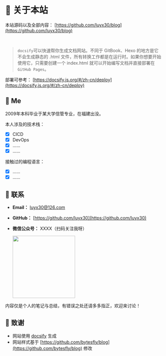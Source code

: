 # 🎉 关于本站

本站源码以及全部内容： [https://github.com/luyx30/blog](https://github.com/luyx30/blog)

<img src="https://img.shields.io/github/stars/luyx30/blog" data-origin="https://img.shields.io/github/stars/luyx30/blog" alt=""> 
<img src="https://img.shields.io/github/forks/luyx30/blog" data-origin="https://img.shields.io/github/forks/luyx30/blog" alt="">
<img src="https://img.shields.io/github/license/luyx30/blog" data-origin="https://img.shields.io/github/license/luyx30/blog" alt="">

> `docsify`可以快速帮你生成文档网站。不同于 GitBook、Hexo 的地方是它不会生成静态的 .html 文件，所有转换工作都是在运行时。如果你想要开始使用它，只需要创建一个 index.html 就可以开始编写文档并直接部署在 `GitHub Pages`。

部署可参考： [https://docsify.js.org/#/zh-cn/deploy](https://docsify.js.org/#/zh-cn/deploy)

## 🐼 Me

2009年本科毕业于某大学信管专业，在福建出没。

本人涉及的技术栈：

- [X] CICD
- [X] DevOps
- [X] ......
- [X] ......

接触过的编程语言：

- [X] ......
- [X] ......

## 💌 联系

- **Email：** luyx30@126.com
- **GitHub：** [https://github.com/luyx30](https://github.com/luyx30)
- **微信公众号：**  XXXX（扫码关注我呀）

  <div ><img src="待补充" width="200" height="200" /></div>

内容仅是个人的笔记与总结，有错误之处还请多多指正，欢迎来讨论！

## 🍋 致谢

- 网站使用 [docsify](https://docsify.js.org/#/zh-cn/) 生成
- 网站样式基于 [https://github.com/bytesfly/blog](https://github.com/bytesfly/blog) 修改
